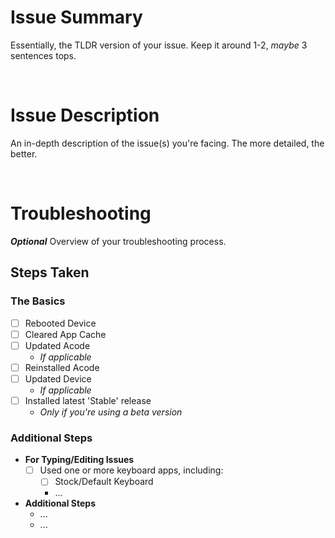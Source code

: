 <!-- ! Template Notes


/-->


# Issue Summary

Essentially, the TLDR version of your issue. Keep it around 1-2, *maybe* 3 sentences tops.

<!--
This way it's easier for developers to get an idea of who is experiencing the same (or similar) issues before delving into the details.
-->

<br />

# Issue Description

An in-depth description of the issue(s) you're facing. The more detailed, the better.

<br />

# Troubleshooting

__*Optional*__ Overview of your troubleshooting process.

## Steps Taken
<!--
- List any and all steps taken to troubleshoot the problem so far - Mark steps taken by placing an 'x' between the brackets:
	? '- [ ]'	= Unchecked
	? '- [x]'	= Checked
	! '[x]' 	= Invalid Syntax
		(No '-' = no checkbox)
-->

### The Basics
<!--
! Please complete these steps before reporting any issues to avoid unnecessary reporting 
-->
- [ ] Rebooted Device
- [ ] Cleared App Cache
- [ ] Updated Acode
	- *If applicable*
- [ ] Reinstalled Acode
- [ ] Updated Device
	- *If applicable*
- [ ] Installed latest 'Stable' release
	- *Only if you're using a beta version*


### Additional Steps
<!--
! Situational and/or Advanced Troubleshooting Steps
- Please Mark any of the following issue-specific steps that may be relevant to the issue(s) you're experiencing, or
- Add any steps you've taken that aren't included to the list
-->
- __For Typing/Editing Issues__
	- [ ] Used one or more keyboard apps, including:
		- [ ] Stock/Default Keyboard
		- ...
- __Additional Steps__
	- ...
	- ...